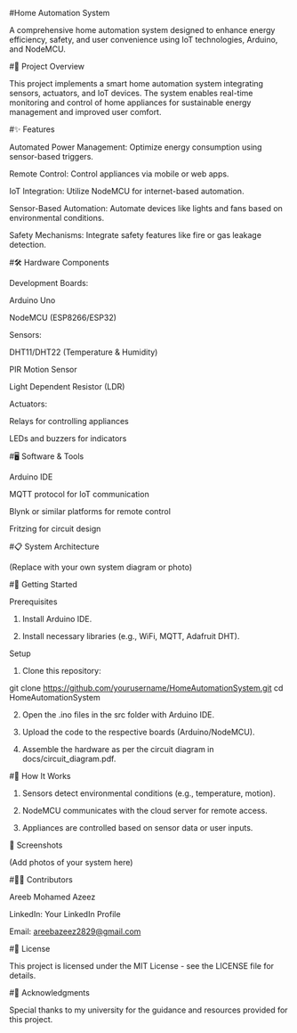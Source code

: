 #Home Automation System

A comprehensive home automation system designed to enhance energy efficiency, safety, and user convenience using IoT technologies, Arduino, and NodeMCU.


#📜 Project Overview

This project implements a smart home automation system integrating sensors, actuators, and IoT devices. The system enables real-time monitoring and control of home appliances for sustainable energy management and improved user comfort.


#✨ Features

Automated Power Management: Optimize energy consumption using sensor-based triggers.

Remote Control: Control appliances via mobile or web apps.

IoT Integration: Utilize NodeMCU for internet-based automation.

Sensor-Based Automation: Automate devices like lights and fans based on environmental conditions.

Safety Mechanisms: Integrate safety features like fire or gas leakage detection.


#🛠️ Hardware Components

Development Boards:

Arduino Uno

NodeMCU (ESP8266/ESP32)


Sensors:

DHT11/DHT22 (Temperature & Humidity)

PIR Motion Sensor

Light Dependent Resistor (LDR)


Actuators:

Relays for controlling appliances

LEDs and buzzers for indicators


#🖥️ Software & Tools

Arduino IDE

MQTT protocol for IoT communication

Blynk or similar platforms for remote control

Fritzing for circuit design


#📋 System Architecture


(Replace with your own system diagram or photo)


#🚀 Getting Started

Prerequisites

1. Install Arduino IDE.


2. Install necessary libraries (e.g., WiFi, MQTT, Adafruit DHT).



Setup

1. Clone this repository:

git clone https://github.com/yourusername/HomeAutomationSystem.git
cd HomeAutomationSystem


2. Open the .ino files in the src folder with Arduino IDE.


3. Upload the code to the respective boards (Arduino/NodeMCU).


4. Assemble the hardware as per the circuit diagram in docs/circuit_diagram.pdf.


#🧪 How It Works

1. Sensors detect environmental conditions (e.g., temperature, motion).


2. NodeMCU communicates with the cloud server for remote access.


3. Appliances are controlled based on sensor data or user inputs.


📸 Screenshots


(Add photos of your system here)


#🧑‍💻 Contributors

Areeb Mohamed Azeez

LinkedIn: Your LinkedIn Profile

Email: areebazeez2829@gmail.com


#📄 License

This project is licensed under the MIT License - see the LICENSE file for details.


#🤝 Acknowledgments

Special thanks to my university for the guidance and resources provided for this project.
